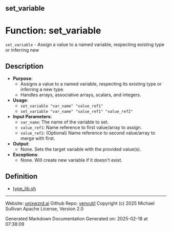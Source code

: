 ## set_variable
# Function: set_variable
`set_variable` - Assign a value to a named variable, respecting existing type or inferring new
## Description
- **Purpose**:
  - Assigns a value to a named variable, respecting its existing type or inferring a new type.
  - Handles arrays, associative arrays, scalars, and integers.
- **Usage**:
  - `set_variable "var_name" "value_ref1"`
  - `set_variable "var_name" "value_ref1" "value_ref2"`
- **Input Parameters**:
  - `var_name`: The name of the variable to set.
  - `value_ref1`: Name reference to first value/array to assign.
  - `value_ref2`: (Optional) Name reference to second value/array to merge with first.
- **Output**:
  - None. Sets the target variable with the provided value(s).
- **Exceptions**:
  - None. Will create new variable if it doesn't exist.

## Definition 

* [type_lib.sh](../type_lib_sh.md)
---

Website: [unixwzrd.ai](https://unixwzrd.ai)
Github Repo: [venvutil](https://github.com/unixwzrd/venvutil)
Copyright (c) 2025 Michael Sullivan
Apache License, Version 2.0

Generated Markdown Documentation
Generated on: 2025-02-18 at 07:38:09

